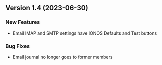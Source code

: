  ## Version 1.4 (2023-06-30)
 ### New Features
 - Email IMAP and SMTP settings have IONOS Defaults and Test buttons

 ### Bug Fixes
 - Email journal no longer goes to former members

